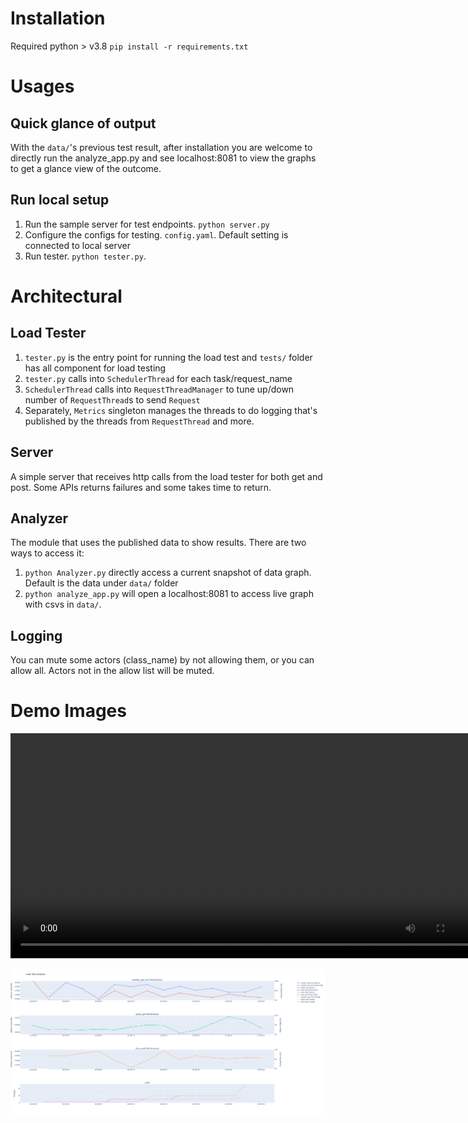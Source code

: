 # Installation

Required python > v3.8
`pip install -r requirements.txt`

# Usages

## Quick glance of output

With the `data/`'s previous test result, after installation you are welcome to directly run the analyze_app.py and see localhost:8081 to 
view the graphs to get a glance view of the outcome.

## Run local setup

1. Run the sample server for test endpoints. `python server.py`
2. Configure the configs for testing. `config.yaml`. Default setting is connected to local server
3. Run tester. `python tester.py`.

# Architectural

## Load Tester

1. `tester.py` is the entry point for running the load test and `tests/` folder has all component for load testing
2. `tester.py` calls into `SchedulerThread` for each task/request_name
3. `SchedulerThread` calls into `RequestThreadManager` to tune up/down number of `RequestThread`s to send `Request`
4. Separately, `Metrics` singleton manages the threads to do logging that's published by the threads from `RequestThread` and more.

## Server

A simple server that receives http calls from the load tester for both get and post. Some APIs returns failures and some takes time to return.

## Analyzer

The module that uses the published data to show results. There are two ways to access it:
1. `python Analyzer.py` directly access a current snapshot of data graph. Default is the data under `data/` folder
2. `python analyze_app.py` will open a localhost:8081 to access live graph with csvs in `data/`.

## Logging

You can mute some actors (class_name) by not allowing them, or you can allow all. Actors not in the allow list will be muted.

# Demo Images

<video width="760" height="360" controls>
  <source src="demo/video.mov" type="video/mp4">
</video>

![image](demo/live_testing.png)
